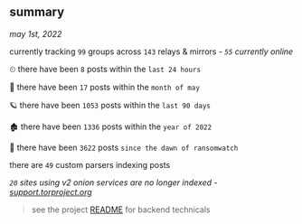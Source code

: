 
## summary
_may 1st, 2022_

currently tracking `99` groups across `143` relays & mirrors - _`55` currently online_

⏲ there have been `8` posts within the `last 24 hours`

🦈 there have been `17` posts within the `month of may`

🪐 there have been `1053` posts within the `last 90 days`

🏚 there have been `1336` posts within the `year of 2022`

🦕 there have been `3622` posts `since the dawn of ransomwatch`

there are `49` custom parsers indexing posts

_`20` sites using v2 onion services are no longer indexed - [support.torproject.org](https://support.torproject.org/onionservices/v2-deprecation/)_

> see the project [README](https://github.com/thetanz/ransomwatch#ransomwatch--) for backend technicals
